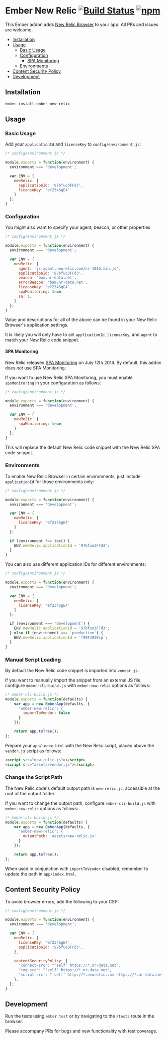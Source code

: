 Ember New Relic [![Build Status](https://travis-ci.org/sir-dunxalot/ember-new-relic.svg?branch=master)](https://travis-ci.org/sir-dunxalot/ember-new-relic) [![npm](https://img.shields.io/npm/v/ember-new-relic.svg)](https://www.npmjs.com/package/ember-new-relic)
======

This Ember addon adds [New Relic Browser](http://newrelic.com/browser-monitoring) to your app. All PRs and issues are welcome.

- [Installation](#installation)
- [Usage](#usage)
  - [Basic Usage](#basic-usage)
  - [Configuration](#configuration)
    - [SPA Monitoring](#spa-monitoring)
  - [Environments](#environments)
- [Content Security Policy](#content-security-policy)
- [Development](#development)

Installation
------------------------------------------------------------------------------

```sh
ember install ember-new-relic
```

## Usage

### Basic Usage

Add your `applicationId` and `licenseKey` to `config/environment.js`:

```js
/* config/environment.js */

module.exports = function(environment) {
  environment === 'development';

  var ENV = {
    newRelic: {
      applicationId: '97bfuo3FFd3',
      licenseKey: 'ef234SgE4'
    }
  };
}
```

### Configuration

You might also want to specify your agent, beacon, or other properties:

```js
/* config/environment.js */

module.exports = function(environment) {
  environment === 'development';

  var ENV = {
    newRelic: {
      agent: 'js-agent.newrelic.com/nr-1016.min.js',
      applicationId: '97bfuo3FFd3',
      beacon: 'bam.nr-data.net',
      errorBeacon: 'bam.nr-data.net',
      licenseKey: 'ef234SgE4',
      spaMonitoring: true,
      sa: 1,
    }
  };
}
```

Value and descriptions for all of the above can be found in your New Relic Browser's application settings.

It is likely you will only have to set `applicationId`, `licenseKey`, and `agent` to match your New Relic code snippet.

#### SPA Monitoring

New Relic released [SPA Monitoring](https://docs.newrelic.com/docs/browser/single-page-app-monitoring/get-started/welcome-single-page-app-monitoring) on July 12th 2016. By default, this addon does *not* use SPA Monitoring.

If you want to use New Relic SPA Monitoring, you must enable `spaMonitoring` in your configuration as follows:

```js
/* config/environment.js */

module.exports = function(environment) {
  environment === 'development';

  var ENV = {
    newRelic: {
      spaMonitoring: true,
    }
  };
}
```

This will replace the default New Relic code snippet with the New Relic SPA code snippet.

### Environments

To enable New Relic Browser in certain environments, just include `applicationId` for those environments only:

```js
/* config/environment.js */

module.exports = function(environment) {
  environment === 'development';

  var ENV = {
    newRelic: {
      licenseKey: 'ef234SgE4'
    }
  };

  if (environment !== test) {
    ENV.newRelic.applicationId = '97bfuo3FFd3';
  }
}
```

You can also use different application IDs for different environments:

```js
/* config/environment.js */

module.exports = function(environment) {
  environment === 'development';

  var ENV = {
    newRelic: {
      licenseKey: 'ef234SgE4'
    }
  };

  if (environment === 'development') {
    ENV.newRelic.applicationId = '97bfuo3FFd3';
  } else if (environment === 'production') {
    ENV.newRelic.applicationId = 'f99FJ930sp';
  }
}
```

### Manual Script Loading

By default the New Relic code snippet is imported into `vendor.js`.

If you want to manually import the snippet from an external JS file, configure `ember-cli-build.js` with `ember-new-relic` options as follows:

```js
/* ember-cli-build.js */
module.exports = function(defaults) {
    var app = new EmberApp(defaults, {
      'ember-new-relic': {
        importToVendor: false
      }
    });

    return app.toTree();
};
```

Prepare your `app/index.html` with the New Relic script, placed above the `vendor.js` script as follows:

```html
<script src="new-relic.js"></script>
<script src="assets/vendor.js"></script>
```

### Change the Script Path

The New Relic code's default output path is `new-relic.js`, accessible at the root of the output folder.

If you want to change the output path, configure `ember-cli-build.js` with `ember-new-relic` options as follows:

```javascript
/* ember-cli-build.js */
module.exports = function(defaults) {
    var app = new EmberApp(defaults, {
      'ember-new-relic': {
        outputPath: 'assets/new-relic.js'
      }
    });

    return app.toTree();
};
```

When used in conjunction with `importToVendor` disabled, remember to update the path in `app/index.html`.

## Content Security Policy

To avoid browser errors, add the following to your CSP:

```js
/* config/environment.js */

module.exports = function(environment) {
  environment === 'development';

  var ENV = {
    newRelic: {
      licenseKey: 'ef234SgE4',
      applicationId: '97bfuo3FFd3',
    },

    contentSecurityPolicy: {
      'connect-src': "'self' https://*.nr-data.net",
      'img-src': "'self' https://*.nr-data.net",
      'script-src': "'self' http://*.newrelic.com https://*.nr-data.net http://*.nr-data.net",
    },
  };
}
```

## Development

Run the tests using `ember test` or by navigating to the `/tests` route in the browser.

Please accompany PRs for bugs and new functionality with test coverage.
